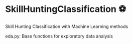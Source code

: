 # SkillHuntingClassification ⚽

Skill Hunting Classification with Machine Learning methods


eda.py: Base functions for exploratory data analysis
